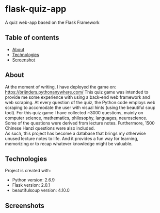 # flask-quiz-app
A quiz web-app based on the Flask Framework

## Table of contents
* [About](#about)
* [Technologies](#Technologies)
* [Screenshot](#screenshot)

## About
At the moment of writing, I have deployed the game on: https://brijnders.pythonanywhere.com/
This quiz game was intended to provide me some experience with using a back-end web framework and web scraping. 
At every question of the quiz, the Python code employs web scraping to accomodate the user with visual hints (using the beautiful soup tool). 
For this quiz game I have collected ~3000 questions, mainly on computer science, mathematics, philosophy, languages, neuroscience. 
Some of the questions were derived from lecture notes. Furthermore, 1500 Chinese Hanzi questions were also included.  
As such, this project has become a database that brings my otherwise unused lecture notes to life. 
And it provides a fun way for learning, memorizing or to recap whatever knowledge might be valuable. 

## Technologies
Project is created with:
* Python version: 2.6.9
* Flask version: 2.0.1
* beautifulsoup version: 4.10.0

## Screenshots
